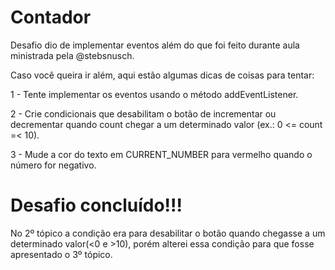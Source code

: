 # Contador
Desafio dio de implementar eventos além do que foi feito durante aula ministrada pela @stebsnusch.

Caso você queira ir além, aqui estão algumas dicas de coisas para tentar:

1 - Tente implementar os eventos usando o método addEventListener.

2 - Crie condicionais que desabilitam o botão de incrementar ou decrementar quando count chegar a um determinado valor (ex.: 0 <= count =< 10).

3 - Mude a cor do texto em CURRENT_NUMBER para vermelho quando o número for negativo.

# Desafio concluído!!!

No 2º tópico a condição era para desabilitar o botão quando chegasse a um determinado valor(<0 e >10), porém alterei essa condição para que fosse apresentado o 3º tópico. 
